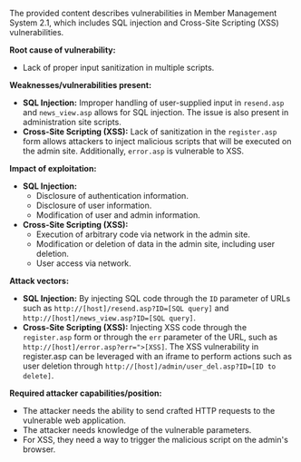 The provided content describes vulnerabilities in Member Management System 2.1, which includes SQL injection and Cross-Site Scripting (XSS) vulnerabilities.

**Root cause of vulnerability:**
- Lack of proper input sanitization in multiple scripts.

**Weaknesses/vulnerabilities present:**
- **SQL Injection:** Improper handling of user-supplied input in `resend.asp` and `news_view.asp` allows for SQL injection. The issue is also present in administration site scripts.
- **Cross-Site Scripting (XSS):** Lack of sanitization in the `register.asp` form allows attackers to inject malicious scripts that will be executed on the admin site. Additionally, `error.asp` is vulnerable to XSS.

**Impact of exploitation:**
- **SQL Injection:**
    - Disclosure of authentication information.
    - Disclosure of user information.
    - Modification of user and admin information.
- **Cross-Site Scripting (XSS):**
    - Execution of arbitrary code via network in the admin site.
    - Modification or deletion of data in the admin site, including user deletion.
    - User access via network.

**Attack vectors:**
- **SQL Injection:**  By injecting SQL code through the `ID` parameter of URLs such as `http://[host]/resend.asp?ID=[SQL query]` and `http://[host]/news_view.asp?ID=[SQL query]`.
- **Cross-Site Scripting (XSS):** Injecting XSS code through the `register.asp` form or through the `err` parameter of the URL, such as `http://[host]/error.asp?err=">[XSS]`.  The XSS vulnerability in register.asp can be leveraged with an iframe to perform actions such as user deletion through `http://[host]/admin/user_del.asp?ID=[ID to delete]`.

**Required attacker capabilities/position:**
- The attacker needs the ability to send crafted HTTP requests to the vulnerable web application.
- The attacker needs knowledge of the vulnerable parameters.
- For XSS, they need a way to trigger the malicious script on the admin's browser.